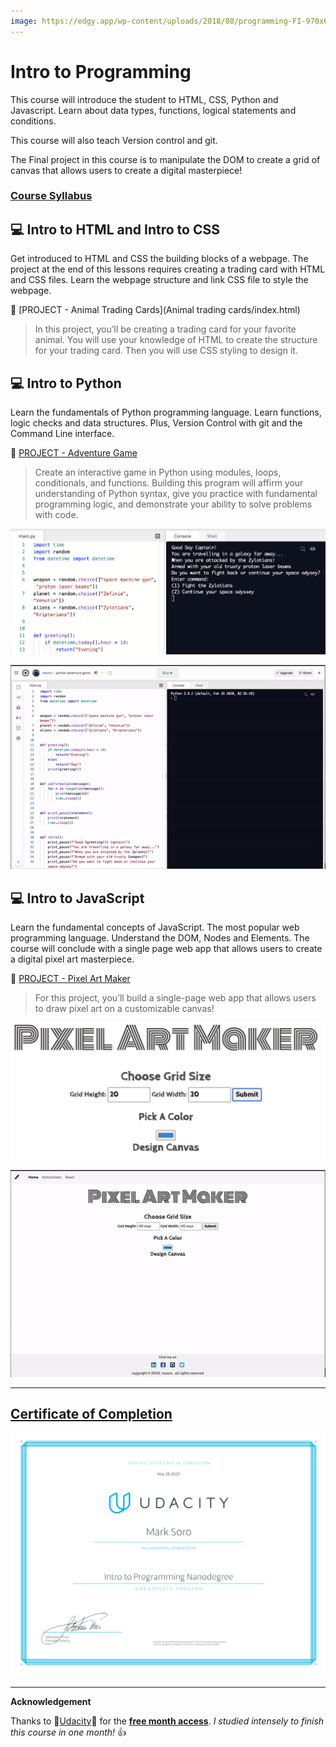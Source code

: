 ```yaml
---
image: https://edgy.app/wp-content/uploads/2018/08/programming-FI-970x648.jpg
---
```

# Intro to Programming

This course will introduce the student to HTML, CSS, Python and Javascript. Learn about data types, functions, logical statements and conditions.

This course will also teach Version control and git.

The Final project in this course is to manipulate the DOM to create a grid of canvas that allows users to create a digital masterpiece!

### [Course Syllabus](Intro-to-programming-syllabus.pdf)

## :computer: Intro to HTML and Intro to CSS

Get introduced to HTML and CSS the building blocks of a webpage.
The project at the end of this lessons requires creating a trading card with HTML and CSS files. Learn the webpage structure and link CSS file to style the webpage.

:dart: [PROJECT - Animal Trading Cards](Animal trading cards/index.html)

>In this project, you’ll be creating a trading card for your favorite
animal. You will use your knowledge of HTML to create the structure
for your trading card. Then you will use CSS styling to design it.


## :computer: Intro to Python

Learn the fundamentals of Python programming language. Learn functions, logic checks and data structures. Plus, Version Control with git and the Command Line interface.

:dart: [PROJECT - Adventure Game](https://repl.it/@msoro/python-adventure-game#main.py)

>Create an interactive game in Python using modules, loops,
conditionals, and functions. Building this program will affirm your
understanding of Python syntax, give you practice with fundamental
programming logic, and demonstrate your ability to solve problems
with code.

![image](adventure-game.png)

![image](adventure-game.gif)



## :computer: Intro to JavaScript

Learn the fundamental concepts of JavaScript. The most popular web programming language. Understand the DOM, Nodes and Elements. The course will conclude with a single page web app that allows users to create a digital pixel art masterpiece.

:dart: [PROJECT - Pixel Art Maker](https://m-soro.github.io/Pixel-Art-Maker/)

>For this project, you’ll build a single-page web app that allows users
to draw pixel art on a customizable canvas!

![image](pixel-art-maker.png)

![image](pixel-art-maker.gif)


---

## [Certificate of Completion](https://confirm.udacity.com/HGL2D6QN)

![image](certificate.svg)

---

**Acknowledgement**

Thanks to :raised_hands:[Udacity](https://www.udacity.com):raised_hands: for the **[free month access](free-month.jpg)**.
*I studied intensely to finish this course in one month!* :thumbsup:
